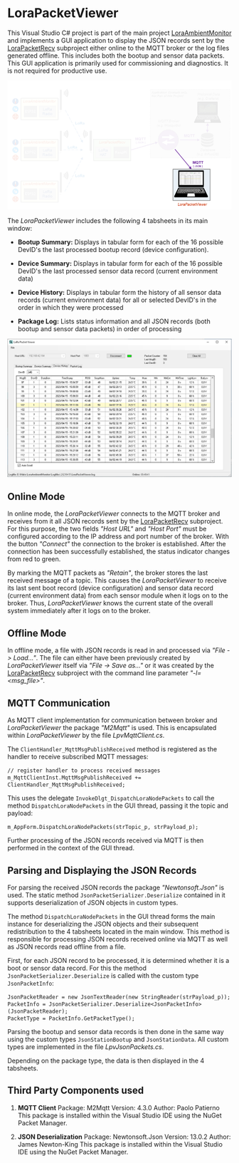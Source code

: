 ﻿# LoraPacketViewer

This Visual Studio C# project is part of the main project [LoraAmbientMonitor](https://github.com/ronaldsieber/LoraAmbientMonitor) and implements a GUI application to display the JSON records sent by the [LoraPacketRecv](../LoraPacketRecv/) subproject either online to the MQTT broker or the log files generated offline. This includes both the bootup and sensor data packets. This GUI application is primarily used for commissioning and diagnostics. It is not required for productive use.

![\[Project Overview - LoraPacketViewer\]](../Documentation/Project_Overview_LoraPacketViewer.png)

The *LoraPacketViewer* includes the following 4 tabsheets in its main window:

- **Bootup Summary:**
Displays in tabular form for each of the 16 possible DevID's the last processed bootup record (device configuration).

- **Device Summary:**
Displays in tabular form for each of the 16 possible DevID's the last processed sensor data record (current environment data)

- **Device History:**
Displays in tabular form the history of all sensor data records (current environment data) for all or selected DevID's in the order in which they were processed

- **Package Log:**
Lists status information and all JSON records (both bootup and sensor data packets) in order of processing

![\[LoraPacketViewer\]](../Documentation/LoraPacketViewer.png)

## Online Mode

In online mode, the *LoraPacketViewer* connects to the MQTT broker and receives from it all JSON records sent by the [LoraPacketRecv](../LoraPacketRecv/) subproject. For this purpose, the two fields *"Host URL"* and *"Host Port"* must be configured according to the IP address and port number of the broker. With the button *"Connect"* the connection to the broker is established. After the connection has been successfully established, the status indicator changes from red to green.

By marking the MQTT packets as *"Retain"*, the broker stores the last received message of a topic. This causes the *LoraPacketViewer* to receive its last sent boot record (device configuration) and sensor data record (current environment data) from each sensor module when it logs on to the broker. Thus, *LoraPacketViewer* knows the current state of the overall system immediately after it logs on to the broker.

## Offline Mode

In offline mode, a file with JSON records is read in and processed via *"File -> Load..."*. The file can either have been previously created by *LoraPacketViewer* itself via *"File -> Save as..."* or it was created by the [LoraPacketRecv](../LoraPacketRecv/) subproject with the command line parameter *"-l=<msg_file>"*.

## MQTT Communication

As MQTT client implementation for communication between broker and *LoraPacketViewer* the package *"M2Mqtt"* is used. This is encapsulated within *LoraPacketViewer* by the file *LpvMqttClient.cs*.

The `ClientHandler_MqttMsgPublishReceived` method is registered as the handler to receive subscribed MQTT messages:

    // register handler to process received messages
    m_MqttClientInst.MqttMsgPublishReceived += ClientHandler_MqttMsgPublishReceived;

This uses the delegate `InvokeDlgt_DispatchLoraNodePackets`  to call the method `DispatchLoraNodePackets` in the GUI thread, passing it the topic and payload:

    m_AppForm.DispatchLoraNodePackets(strTopic_p, strPayload_p);

Further processing of the JSON records received via MQTT is then performed in the context of the GUI thread.

## Parsing and Displaying the JSON Records

For parsing the received JSON records the package *"Newtonsoft.Json"* is used. The static method `JsonPacketSerializer.Deserialize` contained in it supports deserialization of JSON objects in custom types.

The method `DispatchLoraNodePackets` in the GUI thread forms the main instance for deserializing the JSON objects and their subsequent redistribution to the 4 tabsheets located in the main window. This method is responsible for processing JSON records received online via MQTT as well as JSON records read offline from a file.

First, for each JSON record to be processed, it is determined whether it is a boot or sensor data record. For this the method `JsonPacketSerializer.Deserialize` is called with the custom type `JsonPacketInfo`:

    JsonPacketReader = new JsonTextReader(new StringReader(strPayload_p));
    PacketInfo = JsonPacketSerializer.Deserialize<JsonPacketInfo>(JsonPacketReader);
    PacketType = PacketInfo.GetPacketType();

Parsing the bootup and sensor data records is then done in the same way using the custom types `JsonStationBootup` and `JsonStationData`. All custom types are implemented in the file *LpvJsonPackets.cs*.

Depending on the package type, the data is then displayed in the 4 tabsheets.

## Third Party Components used

 1. **MQTT Client**
Package: M2Mqtt
Version: 4.3.0
Author: Paolo Patierno
This package is installed within the Visual Studio IDE using the NuGet Packet Manager.

2. **JSON Deserialization**
Package: Newtonsoft.Json
Version: 13.0.2
Author: James Newton-King
This package is installed within the Visual Studio IDE using the NuGet Packet Manager.



